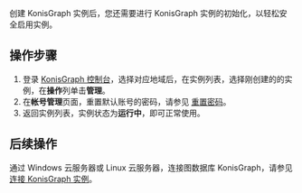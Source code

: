 创建 KonisGraph 实例后，您还需要进行 KonisGraph 实例的初始化，以轻松安全启用实例。

## 操作步骤
1. 登录 [KonisGraph 控制台](https://console.cloud.tencent.com/konisgraph)，选择对应地域后，在实例列表，选择刚创建的的实例，在**操作**列单击**管理**。
2. 在**帐号管理**页面，重置默认账号的密码，请参见 [重置密码]()。
3. 返回实例列表，实例状态为**运行中**，即可正常使用。

## 后续操作
通过 Windows 云服务器或 Linux 云服务器，连接图数据库 KonisGraph，请参见  [连接 KonisGraph 实例](https://cloud.tencent.com/document/product/1366/61174)。
